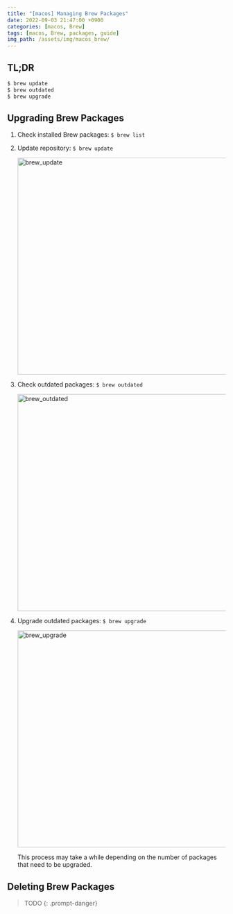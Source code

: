 ```yaml
---
title: "[macos] Managing Brew Packages"
date: 2022-09-03 21:47:00 +0900
categories: [macos, Brew]
tags: [macos, Brew, packages, guide]
img_path: /assets/img/macos_brew/
---
```


## TL;DR

```zsh
$ brew update
$ brew outdated
$ brew upgrade
```

## Upgrading Brew Packages

1. Check installed Brew packages: `$ brew list`
2. Update repository: `$ brew update`

    <img src="brew_update.png" alt="brew_update" width="500"/>

3. Check outdated packages: `$ brew outdated`

    <img src="brew_outdated.png" alt="brew_outdated" width="500"/>

4. Upgrade outdated packages: `$ brew upgrade`

    <img src="brew_upgrade.png" alt="brew_upgrade" width="500"/>

    This process may take a while depending on the number of packages that need to be upgraded.


## Deleting Brew Packages

> TODO
{: .prompt-danger}
